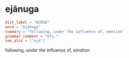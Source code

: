 # ejānuga

``` toml
dict_label = "NCPED"
word = "ejānuga"
summary = "following, under the influence of, emotion"
grammar_comment = "mfn."
see_also = ["ejā"]
```

following, under the influence of, emotion


